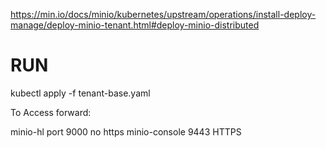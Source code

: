 https://min.io/docs/minio/kubernetes/upstream/operations/install-deploy-manage/deploy-minio-tenant.html#deploy-minio-distributed

# RUN
kubectl apply -f tenant-base.yaml

To Access forward:

minio-hl port 9000 no https
minio-console 9443 HTTPS
